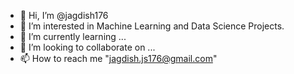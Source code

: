 - 👋 Hi, I’m @jagdish176
- 👀 I’m interested in Machine Learning and Data Science Projects.
- 🌱 I’m currently learning ...
- 💞️ I’m looking to collaborate on ...
- 📫 How to reach me "jagdish.js176@gmail.com"

<!---
jagdish176/jagdish176 is a ✨ special ✨ repository because its `README.md` (this file) appears on your GitHub profile.
You can click the Preview link to take a look at your changes.
--->
